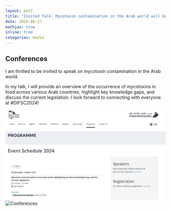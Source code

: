 ```yaml
---
layout: post
title: "Invited Talk: Mycotoxin contamination in the Arab world will be presented at the 18th Dubai International Food Safety in Dubai, UAE"
date: 2024-09-27
mathjax: true
inline: true
categories: media
---
```


## Conferences

I am thrilled to be invited to speak on mycotoxin contamination in the Arab world. 

In my talk, I will provide an overview of the occurrence of mycotoxins in food across various Arab countries, highlight key knowledge gaps, and discuss the current legislation.
I look forward to connecting with everyone at #DIFSC2024!

<div class="image-container">
  <img class="conferences" src="/images/2024_09_27.JPG" alt="Conferences">
  <img class="conferences-image" src="/images/2024_09_27.JPG (2)" alt="Conferences">
</div>


<style>
    .a2a_kit {
        float: right; /* Float the div to the right */
        margin: 10px; /* Add some margin for spacing */
    }
</style>

<!-- AddToAny BEGIN -->
<div class="a2a_kit a2a_kit_size_32 a2a_default_style">
    <a class="a2a_dd" href="https://www.addtoany.com/share"></a>
    <a class="a2a_button_facebook"></a>
    <a class="a2a_button_linkedin"></a>
    <a class="a2a_button_x"></a>
    <a class="a2a_button_microsoft_teams"></a>
    <a class="a2a_button_whatsapp"></a>
    <a class="a2a_button_pinterest"></a>
    <a class="a2a_button_email"></a>
</div>
<script>
    var a2a_config = a2a_config || {};
    a2a_config.num_services = 12;
</script>
<script async src="https://static.addtoany.com/menu/page.js"></script>
<!-- AddToAny END -->

